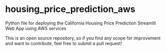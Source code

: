 # housing_price_prediction_aws
Python file for deploying the California Housing Price Prediction Streamlit Web App using AWS services

This is an open source repository, so if you find any scope for improvement and want to contribute, feel free to submit a pull request!